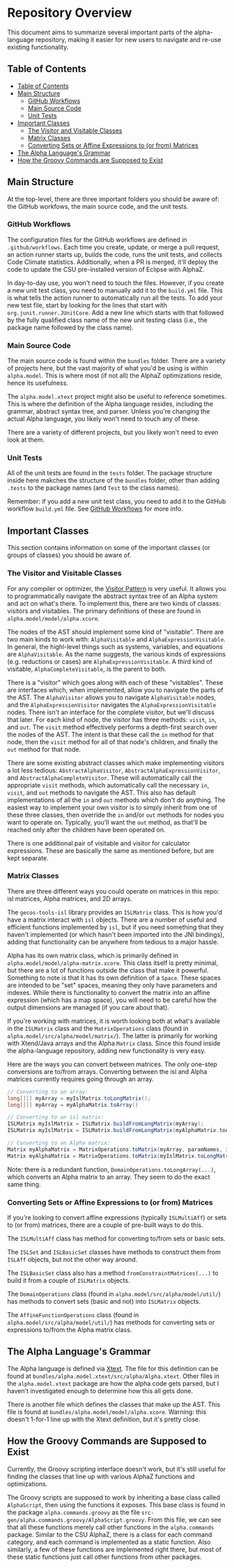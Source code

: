 # Repository Overview
This document aims to summarize several important parts of the alpha-language repository,
making it easier for new users to navigate and re-use existing functionality.

## Table of Contents
* [Table of Contents](#table-of-contents)
* [Main Structure](#main-structure)
    * [GitHub Workflows](#github-workflows)
    * [Main Source Code](#main-source-code)
    * [Unit Tests](#unit-tests)
* [Important Classes](#important-classes)
    * [The Visitor and Visitable Classes](#the-visitor-and-visitable-classes)
    * [Matrix Classes](#matrix-classes)
    * [Converting Sets or Affine Expressions to (or from) Matrices](#converting-sets-or-affine-expressions-to-or-from-matrices)
* [The Alpha Language's Grammar](#the-alpha-languages-grammar)
* [How the Groovy Commands are Supposed to Exist](#how-the-groovy-commands-are-supposed-to-exist)

## Main Structure
At the top-level, there are three important folders you should be aware of:
the GitHub workfows, the main source code, and the unit tests.

### GitHub Workflows
The configuration files for the GitHub workflows are defined in `.github/workflows`.
Each time you create, update, or merge a pull request, an action runner starts up,
builds the code, runs the unit tests, and collects Code Climate statistics.
Additionally, when a PR is merged, it'll deploy the code to update the CSU pre-installed version of Eclipse with AlphaZ.

In day-to-day use, you won't need to touch the files.
However, if you create a new unit test class, you need to manually add it to the `build.yml` file.
This is what tells the action runner to automatically run all the tests.
To add your new test file, start by looking for the lines that start with `org.junit.runner.JUnitCore`.
Add a new line which starts with that followed by the fully qualified class name of the new unit testing class
(i.e., the package name followed by the class name).

### Main Source Code
The main source code is found within the `bundles` folder.
There are a variety of projects here, but the vast majority of what you'd be using is within `alpha.model`.
This is where most (if not all) the AlphaZ optimizations reside, hence its usefulness.

The `alpha.model.xtext` project might also be useful to reference sometimes.
This is where the definition of the Alpha language resides, including the grammar, abstract syntax tree, and parser.
Unless you're changing the actual Alpha language, you likely won't need to touch any of these.

There are a variety of different projects, but you likely won't need to even look at them.

### Unit Tests
All of the unit tests are found in the `tests` folder.
The package structure inside here makches the structure of the `bundles` folder,
other than adding `.tests` to the package names (and `Test` to the class names).

Remember: if you add a new unit test class, you need to add it to the GitHub workflow `build.yml` file.
See [GitHub Workflows](#github-workflows) for more info.


## Important Classes
This section contains information on some of the important classes (or groups of classes) you should be aware of.

### The Visitor and Visitable Classes
For any compiler or optimizer, the [Visitor Pattern](https://en.wikipedia.org/wiki/Visitor_pattern) is very useful.
It allows you to programmatically navigate the abstract syntax tree of an Alpha system and act on what's there.
To implement this, there are two kinds of classes: visitors and visitables.
The primary definitions of these are found in `alpha.model/model/alpha.xcore`.

The nodes of the AST should implement some kind of "visitable".
There are two main kinds to work with: `AlphaVisitable` and `AlphaExpressionVisitable`.
In general, the highl-level things such as systems, variables, and equations are `AlphaVisitable`.
As the name suggests, the various kinds of expressions (e.g. reductions or cases) are `AlphaExpressionVisitable`.
A third kind of visitable, `AlphaCompleteVisitable`, is the parent to both.

There is a "visitor" which goes along with each of these "visitables".
These are interfaces which, when implemented, allow you to navigate the parts of the AST.
The `AlphaVisitor` allows you to navigate `AlphaVisitable` nodes,
and the `AlphaExpressionVisitor` navigates the `AlphaExpressionVisitable` nodes.
There isn't an interface for the complete visitor, but we'll discuss that later.
For each kind of node, the visitor has three methods: `visit`, `in`, and `out`.
The `visit` method effectively performs a depth-first search over the nodes of the AST.
The intent is that these call the `in` method for that node,
then the `visit` method for all of that node's children,
and finally the `out` method for that node.

There are some existing abstract classes which make implementing visitors a lot less tedious:
`AbstractAlphaVisitor`, `AbstractAlphaExpressionVisitor`, and `AbstractAlphaCompleteVisitor`.
These will automatically call the appropriate `visit` methods,
which automatically call the necessary `in`, `visit`, and `out` methods to navigate the AST.
This also has default implementations of all the `in` and `out` methods which don't do anything.
The easiest way to implement your own visitor is to simply inherit from one of these three classes,
then override the `in` and/or `out` methods for nodes you want to operate on.
Typically, you'll want the `out` method, as that'll be reached only after the children have been operated on.

There is one additional pair of visitable and visitor for calculator expressions.
These are basically the same as mentioned before, but are kept separate.

### Matrix Classes
There are three different ways you could operate on matrices in this repo:
isl matrices, Alpha matrices, and 2D arrays.

The `gecos-tools-isl` library provides an `ISLMatrix` class.
This is how you'd have a matrix interact with `isl` objects.
There are a number of useful and efficient functions implemented by `isl`,
but if you need something that they haven't implemented (or which hasn't been imported into the JNI bindings),
adding that functionality can be anywhere from tedious to a major hassle.

Alpha has its own matrix class, which is primarily defined in `alpha.model/model/alpha-matrix.xcore`.
This class itself is pretty minimal, but there are a lot of functions outside the class that make it powerful.
Something to note is that it has its own definition of a `Space`.
These spaces are intended to be "set" spaces, meaning they only have parameters and indexes.
While there is functionality to convert the matrix into an affine expression (which has a map space),
you will need to be careful how the output dimensions are managed (if you care about that).

If you're working with matrices, it is worth looking both at what's available in the `ISLMatrix` class
and the `MatrixOperations` class (found in `alpha.model/src/alpha/model/matrix/`).
The latter is primarily for working with Xtend/Java arrays and the Alpha `Matrix` class.
Since this found inside the alpha-language repository, adding new functionality is very easy.

Here are the ways you can convert between matrices.
The only one-step conversions are to/from arrays.
Converting between the isl and Alpha matrices currently requires going through an array.

```java
// Converting to an array:
long[][] myArray = myIslMatrix.toLongMatrix();
long[][] myArray = myAlphaMatrix.toArray()

// Converting to an isl matrix:
ISLMatrix myIslMatrix = ISLMatrix.buildFromLongMatrix(myArray);
ISLMatrix myIslMatrix = ISLMatrix.buildFromLongMatrix(myAlphaMatrix.toArray());

// Converting to an Alpha matrix:
Matrix myAlphaMatrix = MatrixOperations.toMatrix(myArray, paramNames, indexNames);
Matrix myAlphaMatrix = MatrixOperations.toMatrix(myIslMatrix.toLongMatrix(), paramNames, indexNames);
```

Note: there is a redundant function, `DomainOperations.toLongArray(...)`, which converts an Alpha matrix to an array.
They seem to do the exact same thing.

### Converting Sets or Affine Expressions to (or from) Matrices
If you're looking to convert affine expressions (typically `ISLMultiAff`) or sets to (or from) matrices,
there are a couple of pre-built ways to do this.

The `ISLMultiAff` class has method for converting to/from sets or basic sets.

The `ISLSet` and `ISLBasicSet` classes have methods to construct them from `ISLAff` objects, but not the other way around.

The `ISLBasicSet` class also has a method `fromConstraintMatrices(...)` to build it from a couple of `ISLMatrix` objects.

The `DomainOperations` class (found in `alpha.model/src/alpha/model/util/`) has methods to convert sets (basic and not) into `ISLMatrix` objects.

The `AffineFunctionOperations` class (found in `alpha.model/src/alpha/model/util/`) has methods for converting
sets or expressions to/from the Alpha matrix class.

## The Alpha Language's Grammar
The Alpha language is defined via [Xtext](https://eclipse.dev/Xtext/).
The file for this definition can be found at `bundles/alpha.model.xtext/src/alpha/Alpha.xtext`.
Other files in the `alpha.model.xtext` package are how the alpha code gets parsed,
but I haven't investigated enough to determine how this all gets done.

There is another file which defines the classes that make up the AST.
This file is found at `bundles/alpha.model/model/alpha.xcore`.
Warning: this doesn't 1-for-1 line up with the Xtext definition, but it's pretty close.

## How the Groovy Commands are Supposed to Exist
Currently, the Groovy scripting interface doesn't work,
but it's still useful for finding the classes that line up with various AlphaZ functions and optimizations.

The Groovy scripts are supposed to work by inheriting a base class called `AlphaScript`, then using the functions it exposes.
This base class is found in the package `alpha.commands.groovy` as the file `src-gen/alpha.commands.groovy/AlphaScript.groovy`.
From this file, we can see that all these functions merely call other functions in the `alpha.commands` package.
Similar to the CSU AlphaZ, there is a class for each command category, and each command is implemented as a static function.
Also similarly, a few of these functions are implemented right there,
but most of these static functions just call other functions from other packages.
